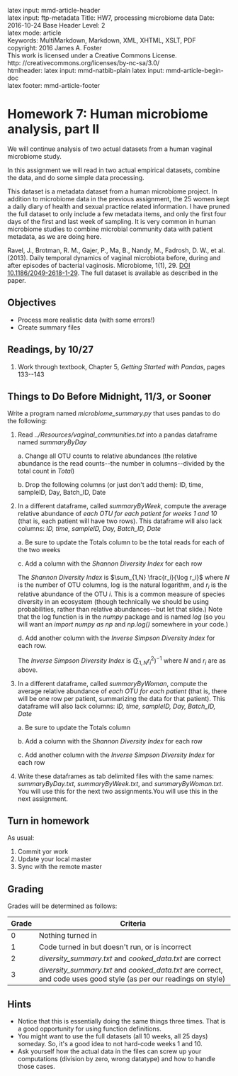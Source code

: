 latex input:	mmd-article-header  
latex input:	ftp-metadata 
Title:	HW7, processing microbiome data
Date:	2016-10-24
Base Header Level:	2  
latex mode:	article  
Keywords:	MultiMarkdown, Markdown, XML, XHTML, XSLT, PDF   
copyright:	2016 James A. Foster  
	This work is licensed under a Creative Commons License.  
	http:	//creativecommons.org/licenses/by-nc-sa/3.0/  
htmlheader:	<script type="text/javascript" async src="https://cdn.mathjax.org/mathjax/latest/MathJax.js?config=TeX-MML-AM_CHTML"></script>
latex input:	mmd-natbib-plain
latex input:	mmd-article-begin-doc  
latex footer:	mmd-article-footer  

# Homework 7: Human microbiome analysis, part II

We will continue analysis of two actual 
datasets from a human vaginal microbiome study. 

In this assignment we will read in two actual empirical datasets, combine the data, and do some simple data processing. 

This dataset is a metadata dataset from a human microbiome project. In addition to microbiome data in the previous assignment, the 25 women kept a daily diary of health and sexual practice related information. I have pruned the full dataset to only include a few metadata items, and only the first four days of the first and last week of sampling. It is very common in human microbiome studies to combine microbial community data with patient metadata, as we are doing here. 

Ravel, J., Brotman, R. M., Gajer, P., Ma, B., Nandy, M., Fadrosh, D. W., et al. (2013). Daily temporal dynamics of vaginal microbiota before, during and after episodes of bacterial vaginosis. Microbiome, 1(1), 29. [DOI 10.1186/2049-2618-1-29](http://doi.org/10.1186/2049-2618-1-29). The full dataset is available as described in the paper.

## Objectives ##
* Process more realistic data (with some errors!)
* Create summary files
## Readings, by 10/27
1. Work through textbook, Chapter 5, *Getting Started with Pandas*, pages 133--143
## Things to Do Before Midnight, **11/3**, or Sooner ##
Write a program named *microbiome_summary.py* that uses pandas to do the following:

1.  Read *../Resources/vaginal_communities.txt* into a pandas dataframe named *summaryByDay*

	a. Change all OTU counts to relative abundances (the relative abundance is the read counts--the number in columns--divided by the total count in *Total*)

	b. Drop the following columns (or just don't add them): ID, time, sampleID, Day, Batch_ID, Date
	
3. In a different dataframe, called *summaryByWeek*, compute the average relative abundance of *each OTU for each patient for weeks 1 and 10* (that is, each patient will have two rows). This dataframe will also lack columns: *ID, time, sampleID, Day, Batch_ID, Date*

	a. Be sure to update the Totals column to be the total reads for each of the two weeks 

	c. Add a column with the *Shannon Diversity Index* for each row

	The *Shannon Diversity Index* is $\sum_{1,N} \frac{r_i}{\log r_i}$ where $N$ is the number of OTU columns, $\log$ is the natural logarithm, and $r_i$ is the relative abundance of the OTU $i$. This is a common measure of species diversity in an ecosystem (though technically we should be using probabilities, rather than relative abundances--but let that slide.) Note that the log function is in the *numpy* package and is named *log* (so you will want an *import numpy as np* and *np.log()* somewhere in your code.)

	d. Add another column with the *Inverse Simpson Diversity Index* for each row.

	The *Inverse Simpson Diversity Index* is $\left( \sum_{1,N} r_i^2 \right)^{-1}$ where $N$ and $r_i$ are as above.

4. In a different dataframe, called *summaryByWoman*, compute the average relative abundance of *each OTU for each patient* (that is, there will be one row per patient, summarizing the data for that patient). This dataframe will also lack columns: *ID, time, sampleID, Day, Batch_ID, Date*

	a. Be sure to update the Totals column 

	b. Add a column with the *Shannon Diversity Index* for each row

	c. Add another column with the *Inverse Simpson Diversity Index* for each row
	
4. Write these dataframes as tab delimited files with the same names: *summaryByDay.txt*, *summaryByWeek.txt*, and *summaryByWoman.txt*. You will use this for the next two assignments.You will use this in the next assignment.

## Turn in homework
As usual:

1. Commit yor work
2. Update your local master
3. Sync with the remote master

## Grading
Grades will be determined as follows:

Grade | Criteria 
-------- | --------------
0          | Nothing turned in
1          | Code turned in but doesn't run, or is incorrect
2          | *diversity_summary.txt* and *cooked_data.txt* are correct
3          |  *diversity_summary.txt* and *cooked_data.txt* are correct, and code uses good style (as per our readings on style)

## Hints ##
* Notice that this is essentially doing the same things three times. That is a good opportunity for using function definitions. 
* You might want to use the full datasets (all 10 weeks, all 25 days) someday. So, it's a good idea to not hard-code weeks 1 and 10.
* Ask yourself how the actual data in the files can screw up your computations (division by zero, wrong datatype) and how to handle those cases. 